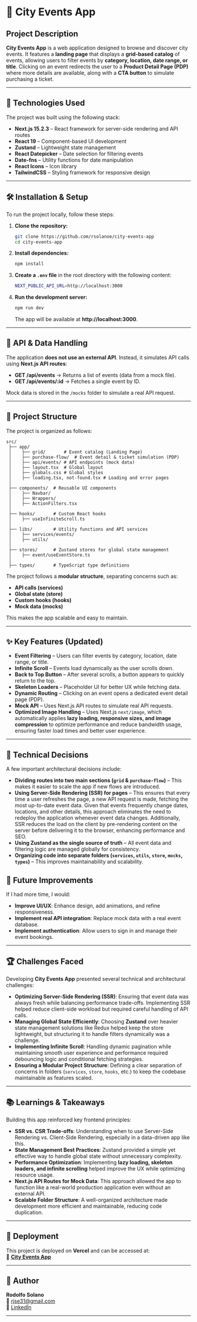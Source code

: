 # 📌 City Events App

## Project Description

**City Events App** is a web application designed to browse and discover city events. It features a **landing page** that displays a **grid-based catalog** of events, allowing users to filter events by **category, location, date range, or title**. Clicking on an event redirects the user to a **Product Detail Page (PDP)** where more details are available, along with a **CTA button** to simulate purchasing a ticket.

---

## 🚀 Technologies Used

The project was built using the following stack:

- **Next.js 15.2.3** – React framework for server-side rendering and API routes
- **React 19** – Component-based UI development
- **Zustand** – Lightweight state management
- **React Datepicker** – Date selection for filtering events
- **Date-fns** – Utility functions for date manipulation
- **React Icons** – Icon library
- **TailwindCSS** – Styling framework for responsive design

---

## 🛠 Installation & Setup

To run the project locally, follow these steps:

1. **Clone the repository:**

   ```sh
   git clone https://github.com/rsolanoe/city-events-app
   cd city-events-app
   ```

2. **Install dependencies:**

   ```sh
   npm install
   ```

3. **Create a `.env` file** in the root directory with the following content:

   ```sh
   NEXT_PUBLIC_API_URL=http://localhost:3000
   ```

4. **Run the development server:**
   ```sh
   npm run dev
   ```
   The app will be available at **http://localhost:3000**.

---

## 📡 API & Data Handling

The application **does not use an external API**. Instead, it simulates API calls using **Next.js API routes**:

- **GET /api/events** → Returns a list of events (data from a mock file).
- **GET /api/events/:id** → Fetches a single event by ID.

Mock data is stored in the `/mocks` folder to simulate a real API request.

---

## 📂 Project Structure

The project is organized as follows:

```
src/
 ├── app/
 │    ├── grid/       # Event catalog (Landing Page)
 │    ├── purchase-flow/  # Event detail & ticket simulation (PDP)
 │    ├── api/events/ # API endpoints (mock data)
 │    ├── layout.tsx  # Global layout
 │    ├── globals.css # Global styles
 │    ├── loading.tsx, not-found.tsx # Loading and error pages
 │
 ├── components/  # Reusable UI components
 │    ├── Navbar/
 │    ├── Wrappers/
 │    ├── ActionFilters.tsx
 │
 ├── hooks/       # Custom React hooks
 │    ├── useInfiniteScroll.ts
 │
 ├── libs/        # Utility functions and API services
 │    ├── services/events/
 │    ├── utils/
 │
 ├── stores/      # Zustand stores for global state management
 │    ├── event/useEventStore.ts
 │
 ├── types/       # TypeScript type definitions
```

The project follows a **modular structure**, separating concerns such as:

- **API calls (services)**
- **Global state (store)**
- **Custom hooks (hooks)**
- **Mock data (mocks)**

This makes the app scalable and easy to maintain.

---

## ✨ Key Features (Updated)

- **Event Filtering** – Users can filter events by category, location, date range, or title.
- **Infinite Scroll** – Events load dynamically as the user scrolls down.
- **Back to Top Button** – After several scrolls, a button appears to quickly return to the top.
- **Skeleton Loaders** – Placeholder UI for better UX while fetching data.
- **Dynamic Routing** – Clicking on an event opens a dedicated event detail page (PDP).
- **Mock API** – Uses Next.js API routes to simulate real API requests.
- **Optimized Image Handling** – Uses Next.js `next/image`, which automatically applies **lazy loading, responsive sizes, and image compression** to optimize performance and reduce bandwidth usage, ensuring faster load times and better user experience.

---

## 📌 Technical Decisions

A few important architectural decisions include:

- **Dividing routes into two main sections (`grid` & `purchase-flow`)** – This makes it easier to scale the app if new flows are introduced.
- **Using Server-Side Rendering (SSR) for pages** – This ensures that every time a user refreshes the page, a new API request is made, fetching the most up-to-date event data. Given that events frequently change dates, locations, and other details, this approach eliminates the need to redeploy the application whenever event data changes. Additionally, SSR reduces the load on the client by pre-rendering content on the server before delivering it to the browser, enhancing performance and SEO.
- **Using Zustand as the single source of truth** – All event data and filtering logic are managed globally for consistency.
- **Organizing code into separate folders (`services`, `utils`, `store`, `mocks`, `types`)** – This improves maintainability and scalability.

## 🔮 Future Improvements

If I had more time, I would:

- **Improve UI/UX**: Enhance design, add animations, and refine responsiveness.
- **Implement real API integration**: Replace mock data with a real event database.
- **Implement authentication**: Allow users to sign in and manage their event bookings.

---

## 🏆 Challenges Faced

Developing **City Events App** presented several technical and architectural challenges:

- **Optimizing Server-Side Rendering (SSR)**: Ensuring that event data was always fresh while balancing performance trade-offs. Implementing SSR helped reduce client-side workload but required careful handling of API calls.
- **Managing Global State Efficiently**: Choosing **Zustand** over heavier state management solutions like Redux helped keep the store lightweight, but structuring it to handle filters dynamically was a challenge.
- **Implementing Infinite Scroll**: Handling dynamic pagination while maintaining smooth user experience and performance required debouncing logic and conditional fetching strategies.
- **Ensuring a Modular Project Structure**: Defining a clear separation of concerns in folders (`services`, `store`, `hooks`, etc.) to keep the codebase maintainable as features scaled.

---

## 📚 Learnings & Takeaways

Building this app reinforced key frontend principles:

- **SSR vs. CSR Trade-offs**: Understanding when to use Server-Side Rendering vs. Client-Side Rendering, especially in a data-driven app like this.
- **State Management Best Practices**: Zustand provided a simple yet effective way to handle global state without unnecessary complexity.
- **Performance Optimization**: Implementing **lazy loading, skeleton loaders, and infinite scrolling** helped improve the UX while optimizing resource usage.
- **Next.js API Routes for Mock Data**: This approach allowed the app to function like a real-world production application even without an external API.
- **Scalable Folder Structure**: A well-organized architecture made development more efficient and maintainable, reducing code duplication.

---

## 🚀 Deployment

This project is deployed on **Vercel** and can be accessed at:  
🔗 **[City Events App](https://city-events-app-eight.vercel.app/events)**

---

## 👤 Author

**Rodolfo Solano**  
📧 rjse31@gmail.com  
💼 [LinkedIn](https://www.linkedin.com/in/rjsolanoe/)

---

